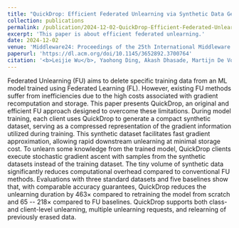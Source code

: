 ```yaml
---
title: "QuickDrop: Efficient Federated Unlearning via Synthetic Data Generation"
collection: publications
permalink: /publication/2024-12-02-QuickDrop-Efficient-Federated-Unlearning-via-Synthetic-Data-Generation
excerpt: 'This paper is about efficient federated unlearning.'
date: 2024-12-02
venue: 'Middleware24: Proceedings of the 25th International Middleware Conference'
paperurl: 'https://dl.acm.org/doi/10.1145/3652892.3700764'
citation: '<b>Leijie Wu</b>, Yaohong Ding, Akash Dhasade, Martijn De Vos, Anne-marie Kermarrec, Song Guo. &quot;QuickDrop: Efficient Federated Unlearning via Synthetic Data Generation.&quot; <i>Middleware24</i>. 2024.'
---
```



Federated Unlearning (FU) aims to delete specific training data from an ML model trained using Federated Learning (FL). However, existing FU methods suffer from inefficiencies due to the high costs associated with gradient recomputation and storage. This paper presents QuickDrop, an original and efficient FU approach designed to overcome these limitations. During model training, each client uses QuickDrop to generate a compact synthetic dataset, serving as a compressed representation of the gradient information utilized during training. This synthetic dataset facilitates fast gradient approximation, allowing rapid downstream unlearning at minimal storage cost. To unlearn some knowledge from the trained model, QuickDrop clients execute stochastic gradient ascent with samples from the synthetic datasets instead of the training dataset. The tiny volume of synthetic data significantly reduces computational overhead compared to conventional FU methods. Evaluations with three standard datasets and five baselines show that, with comparable accuracy guarantees, QuickDrop reduces the unlearning duration by 463× compared to retraining the model from scratch and 65 -- 218× compared to FU baselines. QuickDrop supports both class- and client-level unlearning, multiple unlearning requests, and relearning of previously erased data.
